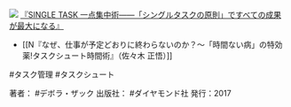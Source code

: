 ![](https://images-fe.ssl-images-amazon.com/images/I/51jA2hd7k%2BL._AA140_.jpg)
[『SINGLE TASK 一点集中術――「シングルタスクの原則」ですべての成果が最大になる』](http://www.amazon.co.jp/exec/obidos/ASIN/B074MR67VW/choiyaki81-22/ref=nosim)

- [[N『なぜ、仕事が予定どおりに終わらないのか？〜「時間ない病」の特効薬!タスクシュート時間術』（佐々木 正悟）]]

#タスク管理 #タスクシュート 

著者： #デボラ・ザック 
出版社： #ダイヤモンド社 
発行：2017